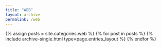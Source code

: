 ```yaml
---
title: "WEB"
layout: archive
permalink: /web
---
```



{% assign posts = site.categories.web %}
{% for post in posts %} {% include archive-single.html type=page.entries_layout %} {% endfor %}
